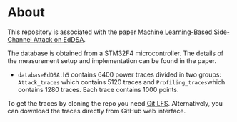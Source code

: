# About
This repository is associated with the paper [Machine Learning-Based Side-Channel Attack on EdDSA](https://eprint.iacr.org/2019/358).

The database is obtained from a STM32F4 microcontroller. The details of the measurement setup and implementation can be found in the paper.

* `databaseEdDSA.h5` contains 6400 power traces divided in two groups: `Attack_traces` which contains 5120 traces and `Profiling_traces`which contains 1280 traces. Each trace contains 1000 points.

To get the traces by cloning the repo you need [Git LFS](https://git-lfs.github.com/). Alternatively, you can download the traces directly from GitHub web interface.
